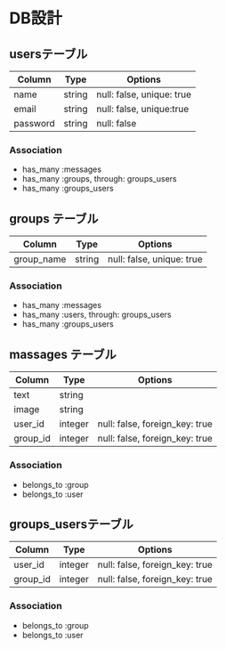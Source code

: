 # DB設計

## usersテーブル
|Column|Type|Options|
|------|----|-------|
|name|string|null: false, unique: true|
|email|string|null: false, unique:true|
|password|string|null: false|

### Association
- has_many :messages
- has_many :groups, through: groups_users
- has_many :groups_users

## groups テーブル
|Column|Type|Options|
|------|----|-------|
|group_name|string|null: false, unique: true|

### Association
- has_many :messages
- has_many :users, through: groups_users
- has_many :groups_users

## massages テーブル
|Column|Type|Options|
|------|----|-------|
|text|string|
|image|string|
|user_id|integer|null: false, foreign_key: true|
|group_id|integer|null: false, foreign_key: true|

### Association
- belongs_to :group
- belongs_to :user

## groups_usersテーブル
|Column|Type|Options|
|------|----|-------|
|user_id|integer|null: false, foreign_key: true|
|group_id|integer|null: false, foreign_key: true|

### Association
- belongs_to :group
- belongs_to :user
